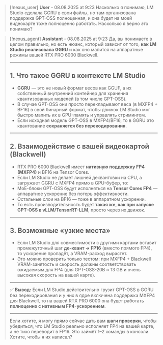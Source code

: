 >[!nexus_user] **User** - 08.08.2025 at 9:23
> Насколько я понимаю, LM Studio сделала GGRU в свои файлы, но там организована поддержка GPT-OSS полноценная, и она будет на моей видеокарте тоже полноценно работать. Насколько я верно это понимаю?
<!-- UID: bbb21cf5-b753-4be2-ac51-f2278c043389 -->




>[!nexus_agent] **Assistant** - 08.08.2025 at 9:23
> Да, вы понимаете в целом правильно, но есть нюанс, который зависит от того, **как LM Studio реализовала GGRU** и как оно мапится на аппаратные режимы вашей RTX PRO 6000 Blackwell. 
> 
> ---
> 
> ## 1. Что такое GGRU в контексте LM Studio
> - **GGRU** — это не новый формат весов как GGUF, а их собственный внутренний контейнер для хранения квантизованных моделей (в том числе GPT-OSS).
> - В случае GPT-OSS они просто перекладывают веса (в MXFP4 + BF16) в свой бинарный формат, чтобы движок LM Studio мог быстро мапить их в GPU-память и управлять стримингом.
> - Если исходная модель GPT-OSS в MXFP4/BF16, то в GGRU это квантование **сохраняется без перекодирования**.
> 
> ---
> 
> ## 2. Взаимодействие с вашей видеокартой (Blackwell)
> - RTX PRO 6000 Blackwell имеет **нативную поддержку FP4 (MXFP4)** и BF16 на Tensor Cores.
> - Если LM Studio не делает лишней деквантовки на CPU, а загружает GGRU с MXFP4 прямо в GPU-буфер, то:
>  - MoE-блоки GPT-OSS будут исполняться на **Tensor Cores FP4** — аппаратное ускорение без потерь эффективности.
>  - Остальные слои на BF16 — тоже в аппаратном ускорении.
> - То есть производительность будет **такая же, как при запуске GPT-OSS в vLLM/TensorRT-LLM**, просто через их движок.
> 
> ---
> 
> ## 3. Возможные «узкие места»
> - Если LM Studio для совместимости с другими картами вставит промежуточный шаг **де-квант → FP16** (вместо прямого FP4), то ускорение пропадёт, а VRAM-расход вырастет.
> - Это можно проверить только тестом: при MXFP4 + Blackwell VRAM-занятость и скорость должны соответствовать ожидаемым для FP4 (для GPT-OSS-20B ≈ 13 GB и очень высокая скорость на вашей карте).
> 
> ---
> 
> ✅ **Вывод:** 
> Если LM Studio действительно грузит GPT-OSS в GGRU без перекодирования и у них в ядре включена поддержка MXFP4 для Blackwell, то на вашей RTX PRO 6000 она будет работать **полноценно с нативным FP4-ускорением**. 
> 
> ---
> 
> Если хотите, я могу прямо сейчас дать вам **шаги проверки**, чтобы убедиться, что LM Studio реально исполняет FP4 на вашей карте, а не тихо переводит в FP16. Это займёт 1–2 команды в консоли. Хотите, чтобы я их написал?
<!-- UID: 2841bd63-6b6c-4326-b59f-0692bad8b542 -->